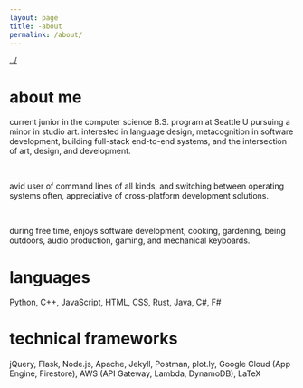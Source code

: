 ```yaml
---
layout: page
title: -about
permalink: /about/
---
```


<a href="/">../</a>

# about me

current junior in the computer science B.S. program at Seattle U pursuing a minor in studio art. interested in language design, metacognition in software development, building full-stack end-to-end systems, and the intersection of art, design, and development.  

<br />

avid user of command lines of all kinds, and switching between operating systems often, appreciative of cross-platform development solutions.

<br />

during free time, enjoys software development, cooking, gardening, being outdoors, audio production, gaming, and mechanical keyboards.  

# languages

Python, C++, JavaScript, HTML, CSS, Rust, Java, C#, F#

# technical frameworks

jQuery, Flask, Node.js, Apache, Jekyll, Postman, plot.ly, Google Cloud (App Engine, Firestore), AWS (API Gateway, Lambda, DynamoDB), LaTeX